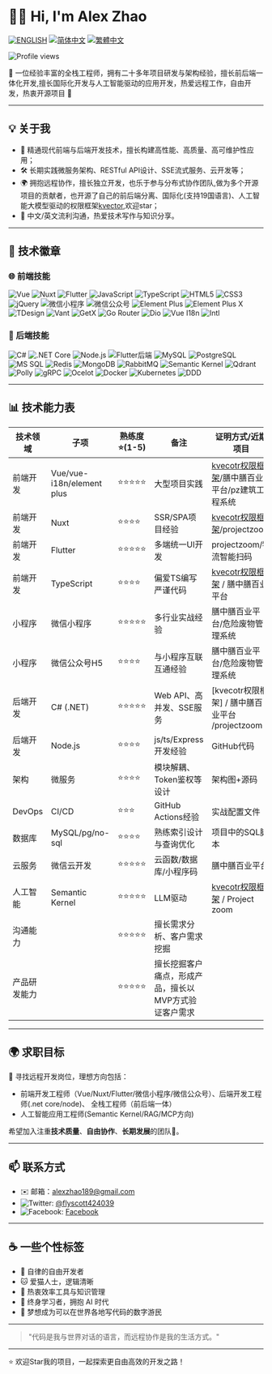# 👨‍💻 Hi, I'm Alex Zhao

[![ENGLISH](https://img.shields.io/badge/ENGLISH-blue?style=for-the-badge)](README.md)
[![简体中文](https://img.shields.io/badge/简体中文-red?style=for-the-badge)](README_cn.md)
[![繁體中文](https://img.shields.io/badge/繁體中文-green?style=for-the-badge)](README_tw.md)

![Profile views](https://komarev.com/ghpvc/?username=scottfly189&style=flat-square)

🚀 一位经验丰富的全栈工程师，拥有二十多年项目研发与架构经验，擅长前后端一体化开发,擅长国际化开发与人工智能驱动的应用开发，热爱远程工作，自由开发，热衷开源项目 🤝

---

## 💡 关于我

- 🧠 精通现代前端与后端开发技术，擅长构建高性能、高质量、高可维护性应用；
- 🛠️ 长期实践微服务架构、RESTful API设计、SSE流式服务、云开发等；
- 🌍 拥抱远程协作，擅长独立开发，也乐于参与分布式协作团队,做为多个开源项目的贡献者，也开源了自己的前后端分离、国际化(支持19国语言)、人工智能大模型驱动的权限框架[kvector](https://github.com/scottfly189/kvector),欢迎star；
- 💬 中文/英文流利沟通，热爱技术写作与知识分享。

---

## 🧰 技术徽章

### 🌐 前端技能

![Vue](https://img.shields.io/badge/-Vue-4FC08D?logo=vue.js&logoColor=white&style=for-the-badge)
![Nuxt](https://img.shields.io/badge/-Nuxt-00DC82?logo=nuxt.js&logoColor=white&style=for-the-badge)
![Flutter](https://img.shields.io/badge/-Flutter-02569B?logo=flutter&logoColor=white&style=for-the-badge)
![JavaScript](https://img.shields.io/badge/-JavaScript-F7DF1E?logo=javascript&logoColor=black&style=for-the-badge)
![TypeScript](https://img.shields.io/badge/-TypeScript-3178C6?logo=typescript&logoColor=white&style=for-the-badge)
![HTML5](https://img.shields.io/badge/-HTML5-E34F26?logo=html5&logoColor=white&style=for-the-badge)
![CSS3](https://img.shields.io/badge/-CSS3-1572B6?logo=css3&logoColor=white&style=for-the-badge)
![jQuery](https://img.shields.io/badge/-jQuery-0769AD?logo=jquery&logoColor=white&style=for-the-badge)
![微信小程序](https://img.shields.io/badge/-微信小程序-07C160?logo=wechat&logoColor=white&style=for-the-badge)
![微信公众号](https://img.shields.io/badge/-微信公众号-000000?logo=wechat&logoColor=white&style=for-the-badge)
![Element Plus](https://img.shields.io/badge/-Element%20Plus-409EFF?logo=element&logoColor=white&style=for-the-badge)
![Element Plus X](https://img.shields.io/badge/-Element%20Plus%20X-409EFF?logo=element&logoColor=white&style=for-the-badge)
![TDesign](https://img.shields.io/badge/-TDesign-0052D9?logo=tencent&logoColor=white&style=for-the-badge)
![Vant](https://img.shields.io/badge/-Vant-1989FA?logo=vant&logoColor=white&style=for-the-badge)
![GetX](https://img.shields.io/badge/-GetX-02569B?logo=flutter&logoColor=white&style=for-the-badge)
![Go Router](https://img.shields.io/badge/-Go%20Router-02569B?logo=flutter&logoColor=white&style=for-the-badge)
![Dio](https://img.shields.io/badge/-Dio-02569B?logo=flutter&logoColor=white&style=for-the-badge)
![Vue I18n](https://img.shields.io/badge/-Vue%20I18n-4FC08D?logo=vue.js&logoColor=white&style=for-the-badge)
![Intl](https://img.shields.io/badge/-Intl-02569B?logo=flutter&logoColor=white&style=for-the-badge)

### 🔧 后端技能

![C#](https://img.shields.io/badge/-CSharp-239120?logo=csharp&logoColor=white&style=for-the-badge)
![.NET Core](https://img.shields.io/badge/-.NET%20Core-512BD4?logo=.net&logoColor=white&style=for-the-badge)
![Node.js](https://img.shields.io/badge/-Node.js-339933?logo=node.js&logoColor=white&style=for-the-badge)
![Flutter后端](https://img.shields.io/badge/-Flutter%20Backend-02569B?logo=flutter&logoColor=white&style=for-the-badge)
![MySQL](https://img.shields.io/badge/-MySQL-4479A1?logo=mysql&logoColor=white&style=for-the-badge)
![PostgreSQL](https://img.shields.io/badge/-PostgreSQL-316192?logo=postgresql&logoColor=white&style=for-the-badge)
![MS SQL](https://img.shields.io/badge/-MS%20SQL-CC2927?logo=microsoftsqlserver&logoColor=white&style=for-the-badge)
![Redis](https://img.shields.io/badge/-Redis-DC382D?logo=redis&logoColor=white&style=for-the-badge)
![MongoDB](https://img.shields.io/badge/-MongoDB-47A248?logo=mongodb&logoColor=white&style=for-the-badge)
![RabbitMQ](https://img.shields.io/badge/-RabbitMQ-FF6600?logo=rabbitmq&logoColor=white&style=for-the-badge)
![Semantic Kernel](https://img.shields.io/badge/-Semantic%20Kernel-0078D4?logo=microsoft&logoColor=white&style=for-the-badge)
![Qdrant](https://img.shields.io/badge/-Qdrant-000000?logo=qdrant&logoColor=white&style=for-the-badge)
![Polly](https://img.shields.io/badge/-Polly-512BD4?logo=.net&logoColor=white&style=for-the-badge)
![gRPC](https://img.shields.io/badge/-gRPC-4285F4?logo=google&logoColor=white&style=for-the-badge)
![Ocelot](https://img.shields.io/badge/-Ocelot-512BD4?logo=.net&logoColor=white&style=for-the-badge)
![Docker](https://img.shields.io/badge/-Docker-2496ED?logo=docker&logoColor=white&style=for-the-badge)
![Kubernetes](https://img.shields.io/badge/-Kubernetes-326CE5?logo=kubernetes&logoColor=white&style=for-the-badge)
![DDD](https://img.shields.io/badge/-DDD-512BD4?logo=.net&logoColor=white&style=for-the-badge)

---

## 📊 技术能力表

| 技术领域   | 子项         | 熟练度⭐(1-5) | 备注                | 证明方式/近期项目           |
| ------ | ---------- | --------- | ----------------- | --------------- |
| 前端开发   | Vue/vue-i18n/element plus        | ⭐⭐⭐⭐⭐     | 大型项目实践   | [kvecotr权限框架](https://github.com/scottfly189/kvector)/膳中膳百业平台/pz建筑工程系统 |
| 前端开发   | Nuxt       | ⭐⭐⭐⭐      | SSR/SPA项目经验       |[kvecotr权限框架](https://github.com/scottfly189/kvector)/projectzoom         |
| 前端开发   | Flutter    | ⭐⭐⭐⭐⭐      | 多端统一UI开发          | projectzoom/物流智能扫码          |
| 前端开发   | TypeScript | ⭐⭐⭐⭐      | 偏爱TS编写严谨代码        | [kvecotr权限框架](https://github.com/scottfly189/kvector) / 膳中膳百业平台        |
| 小程序    | 微信小程序      | ⭐⭐⭐⭐⭐     | 多行业实战经验           | 膳中膳百业平台/危险废物管理系统       |
| 小程序    | 微信公众号H5    | ⭐⭐⭐⭐      | 与小程序互联互通经验        | 膳中膳百业平台/危险废物管理系统          |
| 后端开发   | C# (.NET)  | ⭐⭐⭐⭐⭐     | Web API、高并发、SSE服务 | [kvecotr权限框架] / 膳中膳百业平台 /projectzoom        |
| 后端开发   | Node.js    | ⭐⭐⭐⭐      | js/ts/Express开发经验   | GitHub代码        |
| 架构     | 微服务        | ⭐⭐⭐⭐      | 模块解耦、Token鉴权等设计   | 架构图+源码          |
| DevOps | CI/CD      | ⭐⭐⭐       | GitHub Actions经验  | 实战配置文件          |
| 数据库    | MySQL/pg/no-sql  | ⭐⭐⭐⭐      | 熟练索引设计与查询优化       | 项目中的SQL脚本       |
| 云服务    | 微信云开发      | ⭐⭐⭐⭐⭐      | 云函数/数据库/小程序码      | 膳中膳百业平台            |
| 人工智能    | Semantic Kernel      | ⭐⭐⭐⭐⭐      | LLM驱动      | [kvecotr权限框架](https://github.com/scottfly189/kvector) / Project zoom            |
| 沟通能力    |      | ⭐⭐⭐⭐⭐      | 擅长需求分析、客户需求挖掘      |             |
| 产品研发能力    |      | ⭐⭐⭐⭐⭐      | 擅长挖掘客户痛点，形成产品，擅长以MVP方式验证客户需求      |             |
---

## 🌍 求职目标

🎯 寻找远程开发岗位，理想方向包括：

- 前端开发工程师（Vue/Nuxt/Flutter/微信小程序/微信公众号）、后端开发工程师(.net core/node)、 全栈工程师（前后端一体）
- 人工智能应用工程师(Semantic Kernel/RAG/MCP方向)


希望加入注重**技术质量**、**自由协作**、**长期发展**的团队💼。

---

## 📫 联系方式

- ✉️ 邮箱：alexzhao189@gmail.com 
- ![Twitter](https://img.shields.io/badge/Twitter-1DA1F2?logo=twitter&logoColor=white&style=for-the-badge): [@flyscott424039](https://x.com/flyscott424039)
- ![Facebook](https://img.shields.io/badge/Facebook-1877F2?logo=facebook&logoColor=white&style=for-the-badge): [Facebook](https://www.facebook.com/share/19Ch4HpQJA/?mibextid=qi2Omg)

---

## ☕ 一些个性标签

- 🧘 自律的自由开发者
- 🐱 爱猫人士，逻辑清晰
- 🔬 热衷效率工具与知识管理
- 🧭 终身学习者，拥抱 AI 时代
- 🧳 梦想成为可以在世界各地写代码的数字游民

---

> "代码是我与世界对话的语言，而远程协作是我的生活方式。"

---

⭐️ 欢迎Star我的项目，一起探索更自由高效的开发之路！
